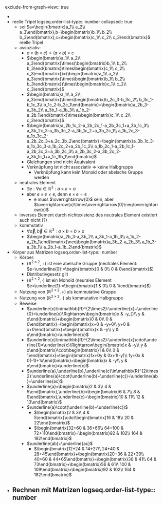 exclude-from-graph-view:: true

-
- reelle Tripel
  logseq.order-list-type:: number
  collapsed:: true
	- sei $a=\begin{bmatrix}a_1\\ a_2\\ a_3\end{bmatrix},b=\begin{bmatrix}b_1\\ b_2\\ b_3\end{bmatrix},c=\begin{bmatrix}c_1\\ c_2\\ c_3\end{bmatrix}$ reelle Tripel
	- assoziativ:
		- $a\times(b\times c)=(a\times b)\times c$
		- $\begin{bmatrix}a_1\\ a_2\\ a_3\end{bmatrix}\times(\begin{bmatrix}b_1\\ b_2\\ b_3\end{bmatrix}\times\begin{bmatrix}c_1\\ c_2\\ c_3\end{bmatrix})=(\begin{bmatrix}a_1\\ a_2\\ a_3\end{bmatrix}\times\begin{bmatrix}b_1\\ b_2\\ b_3\end{bmatrix})\times\begin{bmatrix}c_1\\ c_2\\ c_3\end{bmatrix}$
		- $\begin{bmatrix}a_1\\ a_2\\ a_3\end{bmatrix}\times\begin{bmatrix}b_2c_3-b_3c_2\\ b_3c_1-b_1c_3\\ b_1c_2-b_2c_1\end{bmatrix}=\begin{bmatrix}a_2b_3-a_3b_2\\ a_3b_1-a_1b_3\\ a_1b_2-a_2b_1\end{bmatrix}\times\begin{bmatrix}c_1\\ c_2\\ c_3\end{bmatrix}$
		- $\begin{bmatrix}a_2b_1c_2-a_2b_2c_1-a_2b_3c_1+a_3b_1c_3\\ a_3b_2c_3-a_3b_3c_2-a_3b_1c_2+a_3b_2c_1\\ a_1b_2c_3-a_1b_3c_2-a_2b_2c_3+a_2c_3b_2\end{bmatrix}=\begin{bmatrix}a_3b_1c_3-a_1b_3c_3-a_1b_2c_2+a_2b_1c_2\\ a_1b_2c_1-a_2b_1c_1-a_2b_3c_3+a_3b_2c_3\\ a_2b_3c_2-a_3b_2c_2-a_3b_1c_1+a_1c_3b_1\end{bmatrix}$
		- Gleichungen sind nicht Äquivalent
		- Verknüpfung ist nicht assoziativ => keine Halbgruppe
			- Verknüpfung kann kein Monoid oder abelsche Gruppe werden
	- neutrales Element
		- $\exists e:\forall a\in\mathbb{R}^3:a\times e=a$
		- aber $e\times e\neq e$, denn $e\times e=e$
			- e muss $\overrightarrow{0}$ sein, aber $\overrightarrow{x}\times\overrightarrow{0}\neq\overrightarrow{x}$
	- inverses Element durch nichtexistenz des neutrales Element existiert auch nicht (?)
	- kommutativ
		- $\forall\overrightarrow{a},\overrightarrow{b}\in\mathbb{R}^3:a\times b=b\times a$
		- $\begin{bmatrix}a_2b_3-a_3b_2\\ a_3b_1-a_1b_3\\ a_1b_2-a_2b_1\end{bmatrix}\neq\begin{bmatrix}a_3b_2-a_2b_3\\ a_1b_3-a_3b_1\\ a_2b_1-a_1b_2\end{bmatrix}$
- Körper aus Matrizen
  logseq.order-list-type:: number
	- Körper:
		- $(\mathbb{R}^{2\times2},+)$ ist eine abelsche Gruppe (neutrales Element: $e=\underline{0}:=\begin{bmatrix}0 & 0\\ 0 & 0\end{bmatrix}$)
		- Distributivgesetz gilt
		- $(\mathbb{R}^{2\times2},\cdot)$ ist ein Monoid (neurales Element $e=\underline{1}:=\begin{bmatrix}1 & 0\\ 0 & 1\end{bmatrix}$)
	- Nutzung von $(\mathbb{R}^{2\times2},+)$ als kommutative Gruppe
	- Nutzung von $(\mathbb{R}^{2\times2},\cdot)$ als kommutative Halbgruppe
	- Beweise
		- $\underline{x}\in\mathbb{R}^{2\times2}:\underline{x}+\underline{0}=\underline{x}\Rightarrow\begin{bmatrix}x & -y_{}\\ y & x\end{bmatrix}+\begin{bmatrix}0 & 0\\ 0 & 0\end{bmatrix}=\begin{bmatrix}x+0 & -y+0\\ y+0 & x+0\end{bmatrix}=\begin{bmatrix}x & -y\\ y & x\end{bmatrix}=\underline{x}$
		- $\underline{x}\in\mathbb{R}^{2\times2}:\underline{x}\cdot\underline{1}=\underline{x}\Rightarrow\begin{bmatrix}x & -y\\ y & x\end{bmatrix}\cdot\begin{bmatrix}1 & 0\\ 0 & 1\end{bmatrix}=\begin{bmatrix}1x+0y & 0x+1(-y)\\ 1y+0x & 0(-1)+1x\end{bmatrix}=\begin{bmatrix}x & -y\\ y & x\end{bmatrix}=\underline{x}$
		- $\underline{a},\underline{b},\underline{c}\in\mathbb{R}^{2\times2}:\underline{a}\cdot(\underline{b}+\underline{c})=\underline{ab}+\underline{ac}$
		- $\underline{a}=\begin{bmatrix}2 & 3\\ 4 & 5\end{bmatrix},\underline{b}=\begin{bmatrix}6 & 7\\ 8 & 9\end{bmatrix},\underline{c}=\begin{bmatrix}10 & 11\\ 12 & 13\end{bmatrix}$
		- $\underline{a}\cdot(\underline{b}+\underline{c})$
			- $\begin{bmatrix}2 & 3\\ 4 & 5\end{bmatrix}\cdot\begin{bmatrix}16 & 18\\ 20 & 22\end{bmatrix}$
			- $\begin{bmatrix}32+60 & 36+66\\ 64+100 & 72+110\end{bmatrix}=\begin{bmatrix}92 & 102\\ 164 & 182\end{bmatrix}$
		- $\underline{ab}+\underline{ac}$
			- $\begin{bmatrix}12+24 & 14+27\\ 24+40 & 28+45\end{bmatrix}+\begin{bmatrix}20+36 & 22+39\\ 40+60 & 44+65\end{bmatrix}=\begin{bmatrix}36 & 41\\ 64 & 73\end{bmatrix}+\begin{bmatrix}56 & 61\\ 100 & 109\end{bmatrix}=\begin{bmatrix}92 & 102\\ 164 & 182\end{bmatrix}$
- Rechnen mit Matrizen
  logseq.order-list-type:: number
	-